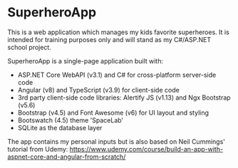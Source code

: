 # SuperheroApp

This is a web application which manages my kids favorite superheroes. It is intended for training purposes only and will stand as my C#/ASP.NET school project.

SuperheroApp is a single-page application built with:
- ASP.NET Core WebAPI (v3.1) and C# for cross-platform server-side code
- Angular (v8) and TypeScript (v3.9) for client-side code
- 3rd party client-side code libraries: Alertify JS (v1.13) and Ngx Bootstrap (v5.6) 
- Bootstrap (v4.5) and Font Awesome (v6) for UI layout and styling
- Bootswatch (4.5) theme 'SpaceLab'
- SQLite as the database layer

The app contains my personal inputs but is also based on Neil Cummings' tutorial from Udemy: https://www.udemy.com/course/build-an-app-with-aspnet-core-and-angular-from-scratch/
